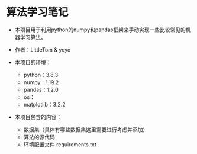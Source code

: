 # 算法学习笔记

- 本项目用于利用python的numpy和pandas框架来手动实现一些比较常见的机器学习算法。

- 作者：LittleTom & yoyo

- 本项目的环境：
    - python：3.8.3
    - numpy：1.19.2
    - pandas：1.2.0
    - os：
    - matplotlib：3.2.2

- 本项目包含的内容：
    - 数据集（具体有哪些数据集这里需要进行考虑并添加）
    - 算法的源代码
    - 环境配置文件  requirements.txt
    